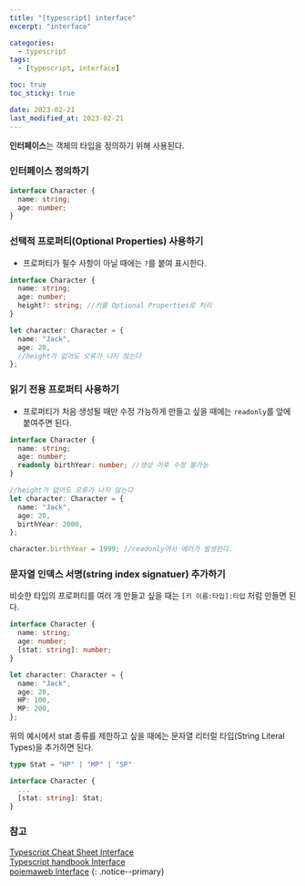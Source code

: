 ```yaml
---
title: "[typescript] interface"
excerpt: "interface"

categories:
  - typescript
tags:
  - [typescript, interface]

toc: true
toc_sticky: true

date: 2023-02-21
last_modified_at: 2023-02-21
---
```


**인터페이스**는 객체의 타입을 정의하기 위해 사용된다.

### 인터페이스 정의하기

```typescript
interface Character {
  name: string;
  age: number;
}
```

### 선택적 프로퍼티(Optional Properties) 사용하기

- 프로퍼티가 필수 사항이 아닐 때에는 `?`를 붙여 표시한다.

```typescript
interface Character {
  name: string;
  age: number;
  height?: string; //키를 Optional Properties로 처리
}

let character: Character = {
  name: "Jack",
  age: 20,
  //height가 없어도 오류가 나지 않는다
};
```

### 읽기 전용 프로퍼티 사용하기

- 프로퍼티가 처음 생성될 때만 수정 가능하게 만들고 싶을 때에는 `readonly`를 앞에 붙여주면 된다.

```typescript
interface Character {
  name: string;
  age: number;
  readonly birthYear: number; //생성 이후 수정 불가능
}

//height가 없어도 오류가 나지 않는다
let character: Character = {
  name: "Jack",
  age: 20,
  birthYear: 2000,
};

character.birthYear = 1999; //readonly여서 에러가 발생한다.
```

### 문자열 인덱스 서명(string index signatuer) 추가하기

비슷한 타입의 프로퍼티를 여러 개 만들고 싶을 때는 `[키 이름:타입]:타입` 처럼 만들면 된다.

```typescript
interface Character {
  name: string;
  age: number;
  [stat: string]: number;
}

let character: Character = {
  name: "Jack",
  age: 20,
  HP: 100,
  MP: 200,
};
```

위의 예시에서 stat 종류를 제한하고 싶을 때에는 문자열 리터럴 타입(String Literal Types)을 추가하면 된다.

```typescript
type Stat = "HP" | "MP" | "SP"

interface Character {
  ...
  [stat: string]: Stat;
}
```

### 참고

[Typescript Cheat Sheet Interface](https://www.typescriptlang.org/static/TypeScript%20Interfaces-34f1ad12132fb463bd1dfe5b85c5b2e6.png) <br/>
[Typescript handbook Interface](https://typescript-kr.github.io/pages/interfaces.html) <br/>
[poiemaweb Interface](https://poiemaweb.com/typescript-interface)
{: .notice--primary}
